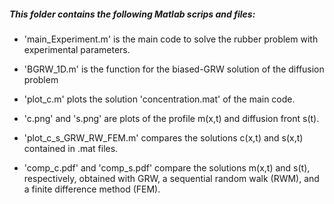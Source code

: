 ##### This folder contains the following Matlab scrips and files:


- 'main_Experiment.m' is the main code to solve the rubber problem with experimental parameters.

- 'BGRW_1D.m' is the function for the biased-GRW solution of the diffusion problem 

- 'plot_c.m' plots the solution 'concentration.mat' of the main code. 
	
- 'c.png' and 's.png' are plots of the profile m(x,t) and diffusion front s(t).

- 'plot_c_s_GRW_RW_FEM.m' compares the solutions c(x,t) and s(x,t) contained in .mat files.

- 'comp_c.pdf' and 'comp_s.pdf' compare the solutions m(x,t) and s(t), respectively, obtained with
  GRW, a sequential random walk (RWM), and a finite difference method (FEM).  
